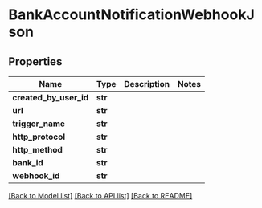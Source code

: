 # BankAccountNotificationWebhookJson

## Properties
Name | Type | Description | Notes
------------ | ------------- | ------------- | -------------
**created_by_user_id** | **str** |  | 
**url** | **str** |  | 
**trigger_name** | **str** |  | 
**http_protocol** | **str** |  | 
**http_method** | **str** |  | 
**bank_id** | **str** |  | 
**webhook_id** | **str** |  | 

[[Back to Model list]](../README.md#documentation-for-models) [[Back to API list]](../README.md#documentation-for-api-endpoints) [[Back to README]](../README.md)


